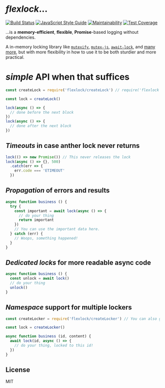 # _flexlock_...


<a href="https://travis-ci.org/martinheidegger/flexlock"><img src="https://travis-ci.org/martinheidegger/flexlock.svg?branch=master" alt="Build Status"/></a>
[![JavaScript Style Guide](https://img.shields.io/badge/code_style-standard-brightgreen.svg)](https://standardjs.com)
[![Maintainability](https://api.codeclimate.com/v1/badges/64b42212bd9ebab25cda/maintainability)](https://codeclimate.com/github/martinheidegger/flexlock/maintainability)
[![Test Coverage](https://api.codeclimate.com/v1/badges/64b42212bd9ebab25cda/test_coverage)](https://codeclimate.com/github/martinheidegger/flexlock/test_coverage)

...is a **memory-efficient**, **flexible**, **Promise**-based logging without dependencies.

A in-memory locking library like [`mutexify`](https://github.com/mafintosh/mutexify), [`mutex-js`](https://github.com/danielglennross/mutex-js), [`await-lock`](https://www.npmjs.com/package/await-lock), and [many more](https://www.npmjs.com/search?q=promise+lock), but with more flexibility in how
to use it to be both sturdier and more practical.


# _simple_ API when that suffices

```javascript
const createLock = require('flexlock/createLock') // require('flexlock').createLock works too

const lock = createLock()

lock(async () => {
  // done before the next block
})
lock(async () => {
  // done after the next block
})
```

## _Timeouts_ in case anther lock never returns

```javascript
lock(() => new Promise()) // This never releases the lock
lock(async () => {}, 500)
  .catch(err => {
    err.code === 'ETIMEOUT'
  })
```

## _Propagation_ of errors and results

```javascript
async function business () {
  try {
    const important = await lock(async () => {
      // do your thing
      return important
    })
    // You can use the important data here.
  } catch (err) {
    // Woops, something happened!
  }
}
```

## _Dedicated locks_ for more readable async code

```javascript
async function business () {
  const unlock = await lock()
  // do your thing
  unlock()
}
```

## _Namespace_ support for multiple lockers

```javascript
const createLocker = require('flexlock/createLocker') // You can also get it through require('flexlock').createLocker

const lock = createLocker()

async function business (id, content) {
  await lock(id, async () => {
    // do your thing, locked to this id!
  })
}
```

## License

MIT
